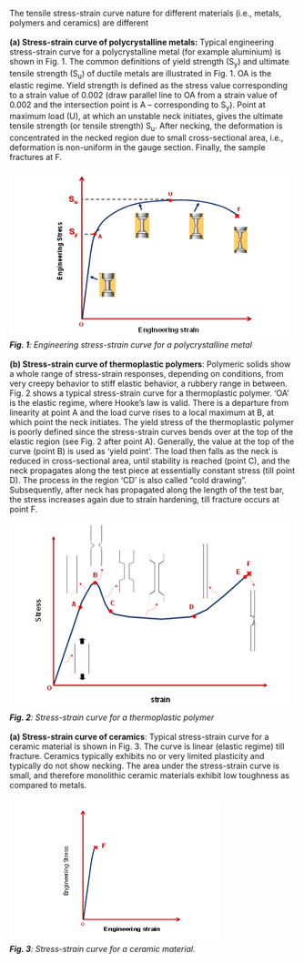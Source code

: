 The tensile stress-strain curve nature for different materials (i.e., metals, polymers and ceramics) are different<br><br>
<b>(a) Stress-strain curve of polycrystalline metals:</b> Typical engineering stress-strain curve for a polycrystalline metal (for example aluminium) is shown in Fig. 1. The common definitions of yield strength (S<sub>y</sub>) and ultimate tensile strength (S<sub>u</sub>) of ductile metals are illustrated in Fig. 1. OA is the elastic regime. Yield strength is defined as the stress value corresponding to a strain value of 0.002 (draw parallel line to OA from a strain value of 0.002 and the intersection point is A – corresponding to S<sub>y</sub>). Point at maximum load (U), at which an unstable neck initiates, gives the ultimate tensile strength (or tensile strength) S<sub>u</sub>. After necking, the deformation is concentrated in the necked region due to small cross-sectional area, i.e., deformation is non-uniform in the gauge section. Finally, the sample fractures at F. <br><br>
<img src="images/fig1_exp2.PNG"><br>
<i><b>Fig. 1</b>: Engineering stress-strain curve for a polycrystalline metal</i><br><br>
<b>(b) Stress-strain curve of thermoplastic polymers</b>: Polymeric solids show a whole range of stress-strain responses, depending on conditions, from very creepy behavior to stiff elastic behavior, a rubbery range in between. 
Fig. 2 shows a typical stress-strain curve for a thermoplastic polymer. ‘OA’ is the elastic regime, where Hooke’s law is valid. There is a departure from linearity at point A and the load curve rises to a local maximum at B, at which point the neck initiates. The yield stress of the thermoplastic polymer is poorly defined since the stress-strain curves bends over at the top of the elastic region (see Fig. 2 after point A). Generally, the value at the top of the curve (point B) is used as ‘yield point’. The load then falls as the neck is reduced in cross-sectional area, until stability is reached (point C), and the neck propagates along the test piece at essentially constant stress (till point D). The process in the region ‘CD’ is also called “cold drawing”. Subsequently, after neck has propagated along the length of the test bar, the stress increases again due to strain hardening, till fracture occurs at point F. <br><br>
<img src="images/fig2_exp2.PNG"><br>
<i><b>Fig. 2</b>: Stress-strain curve for a thermoplastic polymer</i><br><br>
<b>(a) Stress-strain curve of ceramics</b>: Typical stress-strain curve for a ceramic material is shown in Fig. 3. The curve is linear (elastic regime) till fracture. Ceramics typically exhibits no or very limited plasticity and typically do not show necking. The area under the stress-strain curve is small, and therefore monolithic ceramic materials exhibit low toughness as compared to metals.<br><br>
<img src="images/fig3_exp2.PNG"><br>
<i><b>Fig. 3</b>: Stress-strain curve for a ceramic material.</i><br>


